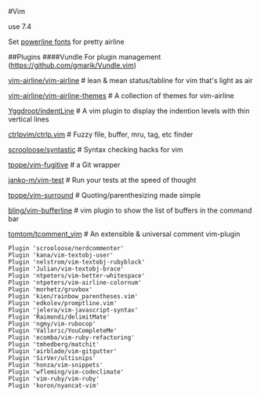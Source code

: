 #Vim

use 7.4

Set [powerline fonts](https://github.com/bling/vim-airline#integrating-with-powerline-fonts
) for pretty airline

##Plugins
####Vundle
For plugin management
(https://github.com/gmarik/Vundle.vim)

[vim-airline/vim-airline](https://github.com/vim-airline/vim-airline) # lean & mean status/tabline for vim that's light as air

[vim-airline/vim-airline-themes](https://github.com/vim-airline/vim-airline-themes) # A collection of themes for vim-airline

[Yggdroot/indentLine](https://github.com/Yggdroot/indentLine) # A vim plugin to display the indention levels with thin vertical lines

[ctrlpvim/ctrlp.vim](https://github.com/ctrlpvim/ctrlp.vim) # Fuzzy file, buffer, mru, tag, etc finder

[scrooloose/syntastic](https://github.com/scrooloose/syntastic) # Syntax checking hacks for vim

[tpope/vim-fugitive](https://github.com/tpope/vim-fugitive) # a Git wrapper

[janko-m/vim-test](https://github.com/janko-m/vim-test) # Run your tests at the speed of thought

[tpope/vim-surround](https://github.com/tpope/vim-surround) # Quoting/parenthesizing made simple

[bling/vim-bufferline](https://github.com/bling/vim-bufferline) # vim plugin to show the list of buffers in the command bar

[tomtom/tcomment_vim](https://github.com/tomtom/tcomment_vim) # An extensible & universal comment vim-plugin
```
Plugin 'scrooloose/nerdcommenter'
Plugin 'kana/vim-textobj-user'
Plugin 'nelstrom/vim-textobj-rubyblock'
Plugin 'Julian/vim-textobj-brace'
Plugin 'ntpeters/vim-better-whitespace'
Plugin 'ntpeters/vim-airline-colornum'
Plugin 'morhetz/gruvbox'
Plugin 'kien/rainbow_parentheses.vim'
Plugin 'edkolev/promptline.vim'
Plugin 'jelera/vim-javascript-syntax'
Plugin 'Raimondi/delimitMate'
Plugin 'ngmy/vim-rubocop'
Plugin 'Valloric/YouCompleteMe'
Plugin 'ecomba/vim-ruby-refactoring'
Plugin 'tmhedberg/matchit'
Plugin 'airblade/vim-gitgutter'
Plugin 'SirVer/ultisnips'
Plugin 'honza/vim-snippets'
Plugin 'wfleming/vim-codeclimate'
Plugin 'vim-ruby/vim-ruby'
Plugin 'koron/nyancat-vim'
